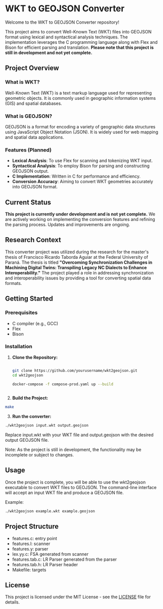 # WKT to GEOJSON Converter

Welcome to the WKT to GEOJSON Converter repository!

This project aims to convert Well-Known Text (WKT) files into GEOJSON format using lexical and syntactical analysis techniques. The implementation leverages the C programming language along with Flex and Bison for efficient parsing and translation. **Please note that this project is still in development and not yet complete.**

## Project Overview

### What is WKT?

Well-Known Text (WKT) is a text markup language used for representing geometric objects. It is commonly used in geographic information systems (GIS) and spatial databases.

### What is GEOJSON?

GEOJSON is a format for encoding a variety of geographic data structures using JavaScript Object Notation (JSON). It is widely used for web mapping and spatial data applications.

### Features (Planned)

- **Lexical Analysis**: To use Flex for scanning and tokenizing WKT input.
- **Syntactical Analysis**: To employ Bison for parsing and constructing GEOJSON output.
- **C Implementation**: Written in C for performance and efficiency.
- **Conversion Accuracy**: Aiming to convert WKT geometries accurately into GEOJSON format.

## Current Status

**This project is currently under development and is not yet complete.** We are actively working on implementing the conversion features and refining the parsing process. Updates and improvements are ongoing.

## Research Context

This converter project was utilized during the research for the master's thesis of Francisco Ricardo Taborda Aguiar at the Federal University of Paraná. The thesis is titled **"Overcoming Synchronization Challenges in Machining Digital Twins: Transpiling Legacy NC Dialects to Enhance Interoperability."** The project played a role in addressing synchronization and interoperability issues by providing a tool for converting spatial data formats.

## Getting Started

### Prerequisites

- C compiler (e.g., GCC)
- Flex
- Bison

### Installation

1. **Clone the Repository:**

   ```bash

   git clone https://github.com/yourusername/wkt2geojson.git
   cd wkt2geojson
   
   docker-compose -f compose-prod.yaml up --build
 
   ```

2. **Build the Project:**

  ```bash
  make
  ```

3. **Run the converter:**

  ```bash
  ./wkt2geojson input.wkt output.geojson
  ```

Replace input.wkt with your WKT file and output.geojson with the desired output GEOJSON file.

Note: As the project is still in development, the functionality may be incomplete or subject to changes.

## Usage

Once the project is complete, you will be able to use the wkt2geojson executable to convert WKT files to GEOJSON. The command-line interface will accept an input WKT file and produce a GEOJSON file.

Example:

```bash
./wkt2geojson example.wkt example.geojson
```

## Project Structure

- features.c: entry point
- features.l: scanner
- features.y: parser
- lex.yy.c: FSA generated from scanner
- features.tab.c: LR Parser generated from the parser
- features.tab.h: LR Parser header
- Makefile: targets

## License

This project is licensed under the MIT License - see the [LICENSE](LICENSE) file for details.

